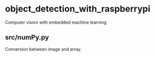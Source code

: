 # object_detection_with_raspberrypi
Computer vision with embedded machine learning
## src/numPy.py
Conversion between image and array.
